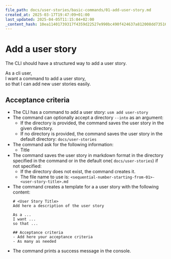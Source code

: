 ```yaml
---
file_path: docs/user-stories/basic-commands/01-add-user-story.md
created_at: 2025-03-17T19:47:09+01:00
last_updated: 2025-04-05T11:15:04+02:00
_content_hash: 10ea11401739317f4359d22527e990bc490f424637a812008dd73516850f7484
---
```


# Add a user story
The CLI should have a structured way to add a user story.

As a cli user,  
I want a command to add a user story,  
so that I can add new user stories easily.

## Acceptance criteria

- The CLI has a command to add a user story: `usm add user-story`
- The command can optionally accept a directory `--into` as an argument:
  - If the directory is provided, the command saves the user story in the given directory.
  - If no directory is provided, the command saves the user story in the default directory: `docs/user-stories`
- The command ask for the following information:
  - Title
- The command saves the user story in markdown format in the directory specified in the command or in the default one( `docs/user-stories`) if not specified:
  - If the directory does not exist, the command creates it.
  - The file name to use is: `<sequential-number-starting-from-01>-<user-story-title>.md`
- The command creates a template for a a user story with the following content:
  ```
  # <User Story Title>
  Add here a description of the user story
  
  As a ... 
  I want ... 
  so that ...
  
  ## Acceptance criteria
  - Add here your acceptance criteria
  - As many as needed
  ```
- The command prints a success message in the console.